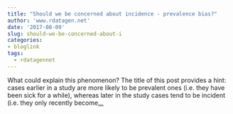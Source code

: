 ```yaml
---
title: "Should we be concerned about incidence - prevalence bias?"
author: 'www.rdatagen.net'
date: '2017-08-09'
slug: should-we-be-concerned-about-i
categories:
- bloglink
tags:
  - rdatagennet
---
```


What could explain this phenomenon? The title of this post provides a hint: cases earlier in a study are more likely to be prevalent ones (i.e. they have been sick for a while), whereas later in the study cases tend to be incident (i.e. they only recently become[... <i class="fas fa-external-link-alt"></i>](https://www.rdatagen.net/post/simulating-incidence-prevalence-bias/)

